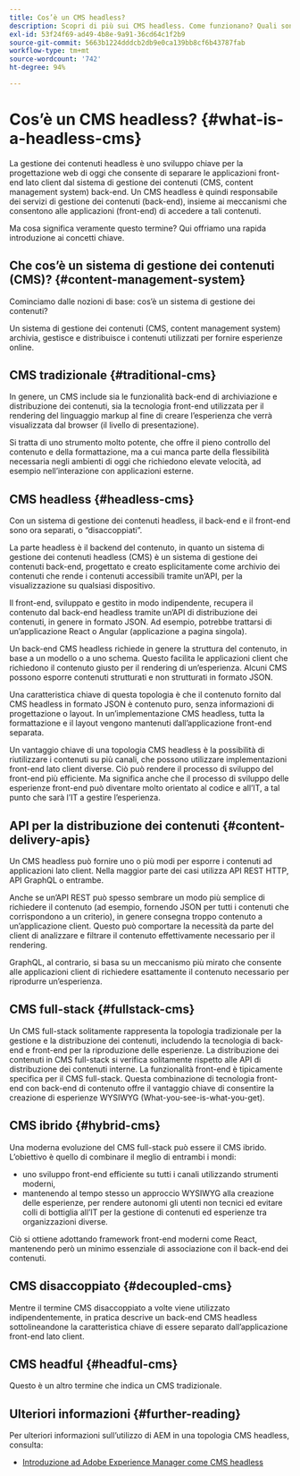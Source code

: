 ```yaml
---
title: Cos’è un CMS headless?
description: Scopri di più sui CMS headless. Come funzionano? Quali sono le alternative e le differenze? Perché utilizzare un CMS headless?
exl-id: 53f24f69-ad49-4b8e-9a91-36cd64c1f2b9
source-git-commit: 5663b1224dddcb2db9e0ca139bb8cf6b43787fab
workflow-type: tm+mt
source-wordcount: '742'
ht-degree: 94%

---
```


# Cos’è un CMS headless? {#what-is-a-headless-cms}

La gestione dei contenuti headless è uno sviluppo chiave per la progettazione web di oggi che consente di separare le applicazioni front-end lato client dal sistema di gestione dei contenuti (CMS, content management system) back-end. Un CMS headless è quindi responsabile dei servizi di gestione dei contenuti (back-end), insieme ai meccanismi che consentono alle applicazioni (front-end) di accedere a tali contenuti.

Ma cosa significa veramente questo termine? Qui offriamo una rapida introduzione ai concetti chiave.

## Che cos’è un sistema di gestione dei contenuti (CMS)? {#content-management-system}

Cominciamo dalle nozioni di base: cos’è un sistema di gestione dei contenuti?

Un sistema di gestione dei contenuti (CMS, content management system) archivia, gestisce e distribuisce i contenuti utilizzati per fornire esperienze online.

## CMS tradizionale {#traditional-cms}

In genere, un CMS include sia le funzionalità back-end di archiviazione e distribuzione dei contenuti, sia la tecnologia front-end utilizzata per il rendering del linguaggio markup al fine di creare l’esperienza che verrà visualizzata dal browser (il livello di presentazione).

Si tratta di uno strumento molto potente, che offre il pieno controllo del contenuto e della formattazione, ma a cui manca parte della flessibilità necessaria negli ambienti di oggi che richiedono elevate velocità, ad esempio nell’interazione con applicazioni esterne.

## CMS headless {#headless-cms}

Con un sistema di gestione dei contenuti headless, il back-end e il front-end sono ora separati, o “disaccoppiati”.

La parte headless è il backend del contenuto, in quanto un sistema di gestione dei contenuti headless (CMS) è un sistema di gestione dei contenuti back-end, progettato e creato esplicitamente come archivio dei contenuti che rende i contenuti accessibili tramite un’API, per la visualizzazione su qualsiasi dispositivo.

Il front-end, sviluppato e gestito in modo indipendente, recupera il contenuto dal back-end headless tramite un’API di distribuzione dei contenuti, in genere in formato JSON. Ad esempio, potrebbe trattarsi di un’applicazione React o Angular (applicazione a pagina singola).

Un back-end CMS headless richiede in genere la struttura del contenuto, in base a un modello o a uno schema. Questo facilita le applicazioni client che richiedono il contenuto giusto per il rendering di un’esperienza. Alcuni CMS possono esporre contenuti strutturati e non strutturati in formato JSON.

Una caratteristica chiave di questa topologia è che il contenuto fornito dal CMS headless in formato JSON è contenuto puro, senza informazioni di progettazione o layout. In un’implementazione CMS headless, tutta la formattazione e il layout vengono mantenuti dall’applicazione front-end separata.

Un vantaggio chiave di una topologia CMS headless è la possibilità di riutilizzare i contenuti su più canali, che possono utilizzare implementazioni front-end lato client diverse. Ciò può rendere il processo di sviluppo del front-end più efficiente. Ma significa anche che il processo di sviluppo delle esperienze front-end può diventare molto orientato al codice e all’IT, a tal punto che sarà l’IT a gestire l’esperienza.

## API per la distribuzione dei contenuti {#content-delivery-apis}

Un CMS headless può fornire uno o più modi per esporre i contenuti ad applicazioni lato client. Nella maggior parte dei casi utilizza API REST HTTP, API GraphQL o entrambe.

Anche se un’API REST può spesso sembrare un modo più semplice di richiedere il contenuto (ad esempio, fornendo JSON per tutti i contenuti che corrispondono a un criterio), in genere consegna troppo contenuto a un’applicazione client. Questo può comportare la necessità da parte del client di analizzare e filtrare il contenuto effettivamente necessario per il rendering.

GraphQL, al contrario, si basa su un meccanismo più mirato che consente alle applicazioni client di richiedere esattamente il contenuto necessario per riprodurre un’esperienza.

## CMS full-stack {#fullstack-cms}

Un CMS full-stack solitamente rappresenta la topologia tradizionale per la gestione e la distribuzione dei contenuti, includendo la tecnologia di back-end e front-end per la riproduzione delle esperienze. La distribuzione dei contenuti in CMS full-stack si verifica solitamente rispetto alle API di distribuzione dei contenuti interne. La funzionalità front-end è tipicamente specifica per il CMS full-stack. Questa combinazione di tecnologia front-end con back-end di contenuto offre il vantaggio chiave di consentire la creazione di esperienze WYSIWYG (What-you-see-is-what-you-get).

## CMS ibrido {#hybrid-cms}

Una moderna evoluzione del CMS full-stack può essere il CMS ibrido. L’obiettivo è quello di combinare il meglio di entrambi i mondi:

* uno sviluppo front-end efficiente su tutti i canali utilizzando strumenti moderni,
* mantenendo al tempo stesso un approccio WYSIWYG alla creazione delle esperienze, per rendere autonomi gli utenti non tecnici ed evitare colli di bottiglia all’IT per la gestione di contenuti ed esperienze tra organizzazioni diverse.

Ciò si ottiene adottando framework front-end moderni come React, mantenendo però un minimo essenziale di associazione con il back-end dei contenuti.

## CMS disaccoppiato {#decoupled-cms}

Mentre il termine CMS disaccoppiato a volte viene utilizzato indipendentemente, in pratica descrive un back-end CMS headless sottolineandone la caratteristica chiave di essere separato dall’applicazione front-end lato client.

## CMS headful {#headful-cms}

Questo è un altro termine che indica un CMS tradizionale.

## Ulteriori informazioni {#further-reading}

Per ulteriori informazioni sull’utilizzo di AEM in una topologia CMS headless, consulta:

* [Introduzione ad Adobe Experience Manager come CMS headless](/help/headless/introduction.md)
